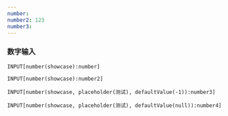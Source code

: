 ```yaml
---
number: 
number2: 123
number3: 
---
```


### 数字输入

```meta-bind
INPUT[number(showcase):number]
```

```meta-bind
INPUT[number(showcase):number2]
```

```meta-bind
INPUT[number(showcase, placeholder(测试), defaultValue(-1)):number3]
```

```meta-bind
INPUT[number(showcase, placeholder(测试), defaultValue(null)):number4]
```

